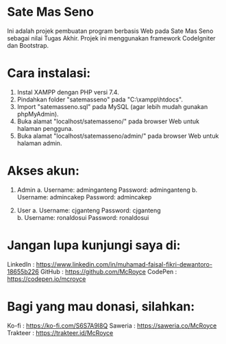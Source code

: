 # Sate Mas Seno
Ini adalah projek pembuatan program berbasis Web pada Sate Mas Seno sebagai nilai Tugas Akhir.
Projek ini menggunakan framework CodeIgniter dan Bootstrap.

# Cara instalasi:
1. Instal XAMPP dengan PHP versi 7.4.
2. Pindahkan folder "satemasseno" pada "C:\xampp\htdocs\".
3. Import "satemasseno.sql" pada MySQL (agar lebih mudah gunakan phpMyAdmin).
4. Buka alamat "localhost/satemasseno/" pada browser Web untuk halaman pengguna.
5. Buka alamat "localhost/satemasseno/admin/" pada browser Web untuk halaman admin.

# Akses akun:
1. Admin
   a. Username: adminganteng
      Password: adminganteng
   b. Username: admincakep
      Password: admincakep
   
2. User
   a. Username: cjganteng
      Password: cjganteng  
   b. Username: ronaldosui
      Password: ronaldosui

# Jangan lupa kunjungi saya di:
LinkedIn : https://www.linkedin.com/in/muhamad-faisal-fikri-dewantoro-18655b226
GitHub   : https://github.com/McRoyce
CodePen  : https://codepen.io/mcroyce

# Bagi yang mau donasi, silahkan:
Ko-fi    : https://ko-fi.com/S6S7A9I8Q
Saweria  : https://saweria.co/McRoyce
Trakteer : https://trakteer.id/McRoyce
